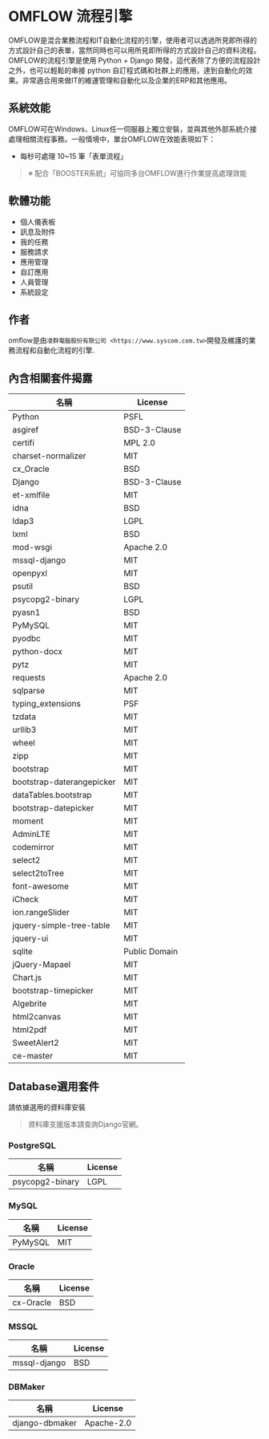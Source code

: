 
# OMFLOW 流程引擎

OMFLOW是混合業務流程和IT自動化流程的引擎，使用者可以透過所見即所得的方式設計自己的表單，當然同時也可以用所見即所得的方式設計自己的資料流程。\
OMFLOW的流程引擎是使用 Python + Django 開發，這代表除了方便的流程設計之外，也可以輕鬆的串接 python 自訂程式碼和社群上的應用，達到自動化的效果。非常適合用來做IT的維運管理和自動化以及企業的ERP和其他應用。

## 系統效能

OMFLOW可在Windows、Linux任一伺服器上獨立安裝，並與其他外部系統介接處理相關流程事務。一般情境中，單台OMFLOW在效能表現如下：

* 每秒可處理 10\~15 筆「表單流程」

> ※ 配合「BOOSTER系統」可協同多台OMFLOW進行作業提高處理效能

## 軟體功能

* 個人儀表板
* 訊息及附件
* 我的任務
* 服務請求
* 應用管理
* 自訂應用
* 人員管理
* 系統設定

## 作者

omflow是由`凌群電腦股份有限公司 <https://www.syscom.com.tw>`開發及維護的業務流程和自動化流程的引擎.

## 內含相關套件揭露

| 名稱                      | License        |
| ------------------------- | -------------- |
| Python                    | PSFL           |
| asgiref                   | BSD-3-Clause   |
| certifi                   | MPL 2.0        |
| charset-normalizer        | MIT            |
| cx_Oracle                 | BSD            |
| Django                    | BSD-3-Clause   |
| et-xmlfile                | MIT            |
| idna                      | BSD            |
| ldap3                     | LGPL           |
| lxml                      | BSD            |
| mod-wsgi                  | Apache 2.0     |
| mssql-django              | MIT            |
| openpyxl                  | MIT            |
| psutil                    | BSD            |
| psycopg2-binary           | LGPL           |
| pyasn1                    | BSD            |
| PyMySQL                   | MIT            |
| pyodbc                    | MIT            |
| python-docx               | MIT            |
| pytz                      | MIT            |
| requests                  | Apache 2.0     |
| sqlparse                  | MIT            |
| typing_extensions         | PSF            |
| tzdata                    | MIT            |
| urllib3                   | MIT            |
| wheel                     | MIT            |
| zipp                      | MIT            |
| bootstrap                 | MIT            |
| bootstrap-daterangepicker | MIT            |
| dataTables.bootstrap      | MIT            |
| bootstrap-datepicker      | MIT            |
| moment                    | MIT            |
| AdminLTE                  | MIT            |
| codemirror                | MIT            |
| select2                   | MIT            |
| select2toTree             | MIT            |
| font-awesome              | MIT            |
| iCheck                    | MIT            |
| ion.rangeSlider           | MIT            |
| jquery-simple-tree-table  | MIT            |
| jquery-ui                 | MIT            |
| sqlite                    | Public Domain  |
| jQuery-Mapael             | MIT            |
| Chart.js                  | MIT            |
| bootstrap-timepicker      | MIT            |
| Algebrite                 | MIT            |
| html2canvas               | MIT            |
| html2pdf                  | MIT            |
| SweetAlert2               | MIT            |
| ce-master                 | MIT            |

## Database選用套件

請依據選用的資料庫安裝

>資料庫支援版本請查詢Django官網。

### PostgreSQL

| 名稱                   | License |
| ---------------------- | ------- |
| psycopg2-binary        | LGPL    |

### MySQL

| 名稱                   | License |
| ---------------------- | ------- |
| PyMySQL                | MIT     |

### Oracle

| 名稱      | License |
| --------- | ------- |
| cx-Oracle | BSD     |

### MSSQL

| 名稱                 | License |
| -------------------- | ------- |
| mssql-django         | BSD     |

### DBMaker

| 名稱           | License    |
| -------------- | ---------- |
| django-dbmaker | Apache-2.0 |
